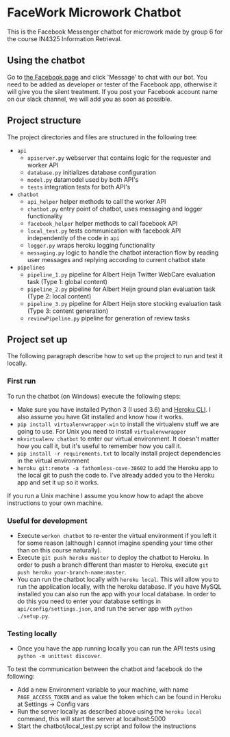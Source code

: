 # FaceWork Microwork Chatbot

This is the Facebook Messenger chatbot for microwork made by group 6 for the course IN4325 Information Retrieval.

## Using the chatbot

Go to [the Facebook page](https://www.facebook.com/Microwork-Chatbot-1849085282000551) and click 'Message' to chat with our bot. You need to be added as developer or tester of the Facebook app, otherwise it will give you the silent treatment. If you post your Facebook account name on our slack channel, we will add you as soon as possible.

## Project structure

The project directories and files are structured in the following tree:

- `api`
    - `apiserver.py` webserver that contains logic for the requester and worker API
    - `database.py` initializes database configuration
    - `model.py` datamodel used by both API's
    - `tests` integration tests for both API's
- `chatbot`
    - `api_helper` helper methods to call the worker API
    - `chatbot.py` entry point of chatbot, uses messaging and logger functionality
    - `facebook_helper` helper methods to call facebook API
    - `local_test.py` tests communication with facebook API independently of the code in `api`
    - `logger.py` wraps heroku logging functionality
    - `messaging.py` logic to handle the chatbot interaction flow by reading user messages and replying according to current chatbot state
- `pipelines`
    - `pipeline_1.py` pipeline for Albert Heijn Twitter WebCare evaluation task (Type 1: global content)
    - `pipeline_2.py` pipeline for Albert Heijn ground plan evaluation task (Type 2: local content)
    - `pipeline_3.py` pipeline for Albert Heijn store stocking evaluation task (Type 3: content generation)
    - `reviewPipeline.py` pipeline for generation of review tasks

## Project set up

The following paragraph describe how to set up the project to run and test it locally.

### First run

To run the chatbot (on Windows) execute the following steps:

- Make sure you have installed Python 3 (I used 3.6) and [Heroku CLI](https://devcenter.heroku.com/articles/heroku-cli). I also assume you have Git installed and know how it works.
- `pip install virtualenvwrapper-win` to install the virtualenv stuff we are going to use. For Unix you need to install `virtualenvwrapper`
- `mkvirtualenv chatbot` to enter our virtual environment. It doesn't matter how you call it, but it's useful to remember how you call it.
- `pip install -r requirements.txt` to locally install project dependencies in the virtual environment
- `heroku git:remote -a fathomless-cove-38602` to add the Heroku app to the local git to push the code to. I've already added you to the Heroku app and set it up so it works.

If you run a Unix machine I assume you know how to adapt the above instructions to your own machine.

### Useful for development

- Execute `workon chatbot` to re-enter the virtual environment if you left it for some reason (although I cannot imagine spending your time other than on this course naturally).
- Execute `git push heroku master` to deploy the chatbot to Heroku. In order to push a branch different than master to Heroku, execute `git push heroku your-branch-name:master`.
- You can run the chatbot locally with `heroku local`. This will allow you to run the application locally, with the heroku database. If you have MySQL installed you can also run the app with your local database. In order to do this you need to enter your database settings in `api/config/settings.json`, and run the server app with `python ./setup.py`.

### Testing locally

- Once you have the app running locally you can run the API tests using `python -m unittest discover`.

To test the communication between the chatbot and facebook do the following:

- Add a new Environment variable to your machine, with name `PAGE_ACCESS_TOKEN` and as value the token which can be found in Heroku at Settings -> Config vars
- Run the server locally as described above using the `heroku local` command, this will start the server at localhost:5000
- Start the chatbot/local_test.py script and follow the instructions

